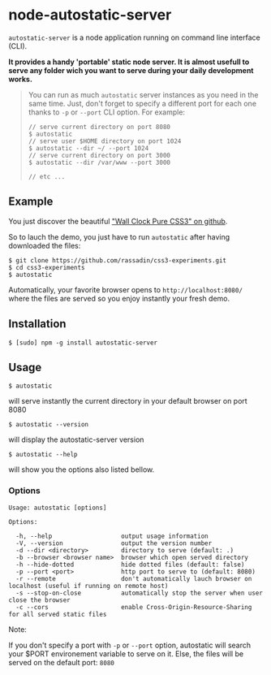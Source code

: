 # node-autostatic-server

`autostatic-server` is a node application running on command line interface (CLI).

**It provides a handy 'portable' static node server. It is almost usefull to serve any folder wich you want to serve during your daily development works.**

> You can run as much `autostatic` server instances as you need in the same time. Just, don't forget to specify a different port for each one thanks to `-p` or `--port` CLI option. For example:
>
>     // serve current directory on port 8080
>     $ autostatic
>     // serve user $HOME directory on port 1024
>     $ autostatic --dir ~/ --port 1024
>     // serve current directory on port 3000
>     $ autostatic --dir /var/www --port 3000
>
>     // etc ...

## Example

You just discover the beautiful ["Wall Clock Pure CSS3" on github](https://github.com/rassadin/css3-experiments).

So to lauch the demo, you just have to run `autostatic` after having downloaded the files:

    $ git clone https://github.com/rassadin/css3-experiments.git
    $ cd css3-experiments
    $ autostatic

Automatically, your favorite browser opens to `http://localhost:8080/` where the files are served so you enjoy instantly your fresh demo.

## Installation

    $ [sudo] npm -g install autostatic-server

## Usage

    $ autostatic

will serve instantly the current directory in your default browser on port 8080

    $ autostatic --version

will display the autostatic-server version

    $ autostatic --help

will show you the options also listed bellow.

### Options

    Usage: autostatic [options]

    Options:

      -h, --help                   output usage information
      -V, --version                output the version number
      -d --dir <directory>         directory to serve (default: .)
      -b --browser <browser name>  browser which open served directory
      -h --hide-dotted             hide dotted files (default: false)
      -p --port <port>             http port to serve to (default: 8080)
      -r --remote                  don't automatically lauch browser on  localhost (useful if running on remote host)
      -s --stop-on-close           automatically stop the server when user close the browser
      -c --cors                    enable Cross-Origin-Resource-Sharing for all served static files


Note:

If you don't specify a port with `-p` or `--port` option, autostatic will search your $PORT environement variable to serve on it. Else, the files will be served on the default port: `8080`
